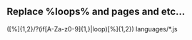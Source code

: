 Replace %loops% and pages and etc...
-----------------------------------
([%]{1,2}\/?(if[A-Za-z0-9]{1,}|loop)[%]{1,2})
languages/*.js
<!-- ${1} -->